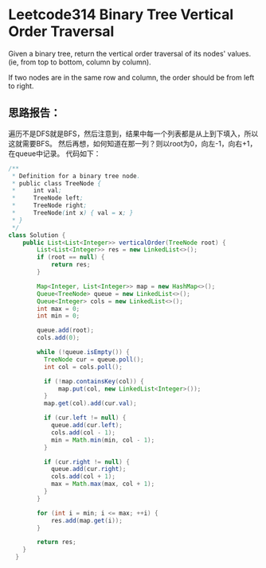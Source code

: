 # Leetcode314 Binary Tree Vertical Order Traversal
Given a binary tree, return the vertical order traversal of its nodes' values. (ie, from top to bottom, column by column).

If two nodes are in the same row and column, the order should be from left to right.

## 思路报告：
遍历不是DFS就是BFS，然后注意到，结果中每一个列表都是从上到下填入，所以这就需要BFS。
然后再想，如何知道在那一列？则以root为0，向左-1，向右+1，在queue中记录。
代码如下：
```java
/**
 * Definition for a binary tree node.
 * public class TreeNode {
 *     int val;
 *     TreeNode left;
 *     TreeNode right;
 *     TreeNode(int x) { val = x; }
 * }
 */
class Solution {
    public List<List<Integer>> verticalOrder(TreeNode root) {
        List<List<Integer>> res = new LinkedList<>();
        if (root == null) {
            return res;
        }

        Map<Integer, List<Integer>> map = new HashMap<>();
        Queue<TreeNode> queue = new LinkedList<>();
        Queue<Integer> cols = new LinkedList<>();
        int max = 0;
        int min = 0;

        queue.add(root);
        cols.add(0);

        while (!queue.isEmpty()) {
          TreeNode cur = queue.poll();
          int col = cols.poll();

          if (!map.containsKey(col)) {
              map.put(col, new LinkedList<Integer>());
          }
          map.get(col).add(cur.val);

          if (cur.left != null) {
            queue.add(cur.left);
            cols.add(col - 1);
            min = Math.min(min, col - 1);
          }

          if (cur.right != null) {
            queue.add(cur.right);
            cols.add(col + 1);
            max = Math.max(max, col + 1);
          }
        }

        for (int i = min; i <= max; ++i) {
            res.add(map.get(i));
        }

        return res;
    }
  }
